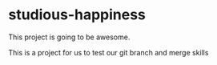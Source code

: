 # studious-happiness


This project is going to be awesome.

This is a project for us to test our git branch and merge skills
